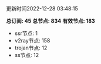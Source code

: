 更新时间2022-12-28 03:48:15

**总订阅: 45**
**总节点: 834**
**有效节点: 183**
- ssr节点: 1
- v2ray节点: 158
- trojan节点: 12
- ss节点: 12
